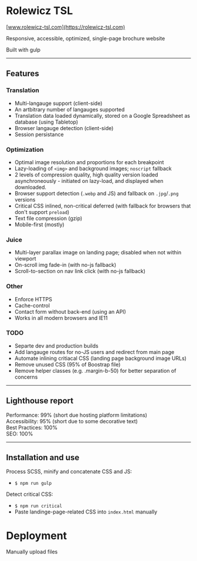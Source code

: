 # Rolewicz TSL

[www.rolewicz-tsl.com](https://rolewicz-tsl.com)

Responsive, accessible, optimized, single-page brochure website

Built with gulp

---

## Features

### Translation

- Multi-langauge support (client-side)
- An artbitrary number of langauges supported
- Translation data loaded dynamically, stored on a Google Spreadsheet as database (using Tabletop)
- Browser langauge detection (client-side)
- Session persistance

### Optimization

- Optimal image resolution and proportions for each breakpoint
- Lazy-loading of `<img>` and background images; `noscript` fallback
- 2 levels of compression quality, high quality version loaded asynchroneously - initiated on lazy-load, and displayed when downloaded.
- Browser support detection (`.webp` and JS) and fallback on `.jpg`/`.png` versions
- Critical CSS inlined, non-critical deferred (with fallback for browsers that don't support `preload`)
- Text file compression (gzip)
- Mobile-first (mostly)

### Juice

- Multi-layer parallax image on landing page; disabled when not within viewport
- On-scroll img fade-in (with no-js fallback)
- Scroll-to-section on nav link click (with no-js fallback)

### Other

- Enforce HTTPS
- Cache-control
- Contact form without back-end (using an API)
- Works in all modern browsers and IE11

### TODO

- Separte dev and production builds
- Add langauge routes for no-JS users and redirect from main page
- Automate inlining critiacal CSS (landing page background image URLs)
- Remove unused CSS (95% of Boostrap file)
- Remove helper classes (e.g. .margin-b-50) for better separation of concerns

---

## Lighthouse report

Performance: 99% (short due hosting platform limitations)  
Accessibility: 95% (short due to some decorative text)  
Best Practices: 100%  
SEO: 100%

---

## Installation and use

Process SCSS, minify and concatenate CSS and JS:

- `$ npm run gulp`

Detect critical CSS:

- `$ npm run critical`
- Paste landinge-page-related CSS into `index.html` manually

# Deployment

Manually upload files
